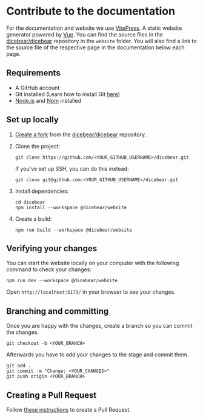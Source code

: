 # Contribute to the documentation

For the documentation and website we use
[VitePress](https://vitepress.vuejs.org/). A static website generator powered by
[Vue](https://vuejs.org/). You can find the source files in the
[dicebear/dicebear](https://github.com/dicebear/dicebear) repository in the
`website` folder. You will also find a link to the source file of the
respective page in the documentation below each page.

## Requirements

- A GitHub account
- Git installed (Learn how to install Git
  [here](https://git-scm.com/book/en/v2/Getting-Started-Installing-Git))
- [Node.js](https://nodejs.dev/en/) and
  [Npm](https://docs.npmjs.com/downloading-and-installing-node-js-and-npm)
  installed

## Set up locally

1. [Create a fork](https://help.github.com/en/articles/fork-a-repo) from the
   [dicebear/dicebear](https://github.com/dicebear/dicebear) repository.

2. Clone the project:

   ```
   git clone https://github.com/<YOUR_GITHUB_USERNAME>/dicebear.git
   ```

   If you've set up SSH, you can do this instead:

   ```
   git clone git@github.com:<YOUR_GITHUB_USERNAME>/dicebear.git
   ```

3. Install dependencies:

   ```
   cd dicebear
   npm install --workspace @dicebear/website
   ```

4. Create a build:

   ```
   npm run build --workspace @dicebear/website
   ```

## Verifying your changes

You can start the website locally on your computer with the following command to
check your changes:

```
npm run dev --workspace @dicebear/website
```

Open `http://localhost:5173/` in your browser to see your changes.

## Branching and committing

Once you are happy with the changes, create a branch so you can commit the
changes.

```
git checkout -b <YOUR_BRANCH>
```

Afterwards you have to add your changes to the stage and commit them.

```
git add .
git commit -m "Change: <YOUR_CHANGES>"
git push origin <YOUR_BRANCH>
```

## Creating a Pull Request

Follow
[these instructions](https://docs.github.com/en/github/collaborating-with-pull-requests/proposing-changes-to-your-work-with-pull-requests/creating-a-pull-request-from-a-fork)
to create a Pull Request.
